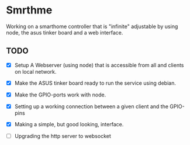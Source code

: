# Smrthme

Working on a smarthome controller that is "infinite" adjustable by using node, the asus tinker board and a web interface. 


## TODO

- [X] Setup A Webserver (using node) that is accessible from all and clients on local network.
- [X] Make the ASUS tinker board ready to run the service using debian.
- [X] Make the GPIO-ports work with node.
- [X] Setting up a working connection between a given client and the GPIO-pins
- [X] Making a simple, but good looking, interface.
- [ ] Upgrading the http server to websocket



